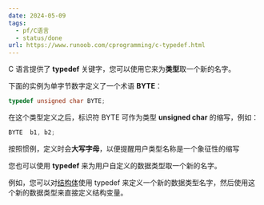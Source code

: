 ```yaml
---
date: 2024-05-09
tags:
  - pf/C语言
  - status/done
url: https://www.runoob.com/cprogramming/c-typedef.html
---
```


C 语言提供了 **typedef** 关键字，您可以使用它来为**类型**取一个新的名字。

下面的实例为单字节数字定义了一个术语 **BYTE**：

```c
typedef unsigned char BYTE;
```

在这个类型定义之后，标识符 BYTE 可作为类型 **unsigned char** 的缩写，例如：

```c
BYTE  b1, b2;
```

按照惯例，定义时会**大写字母**，以便提醒用户类型名称是一个象征性的缩写

您也可以使用 **typedef** 来为用户自定义的数据类型取一个新的名字。

例如，您可以对[结构体](../结构体.md#^f80881)使用 typedef 来定义一个新的数据类型名字，然后使用这个新的数据类型来直接定义结构变量。
